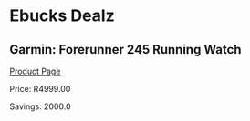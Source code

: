 
# Ebucks Dealz
## Garmin: Forerunner 245 Running Watch
[Product Page](https://www.ebucks.com/web/shop/productSelected.do?prodId=707582970&catId=872270976)

Price: R4999.00

Savings: 2000.0


	